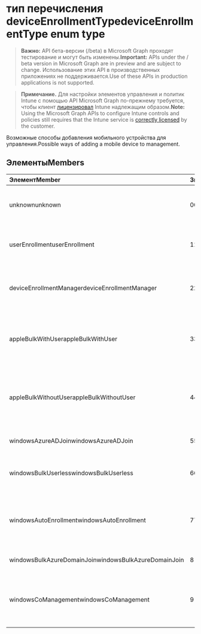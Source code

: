 # <a name="deviceenrollmenttype-enum-type"></a><span data-ttu-id="47669-101">тип перечисления deviceEnrollmentType</span><span class="sxs-lookup"><span data-stu-id="47669-101">deviceEnrollmentType enum type</span></span>

> <span data-ttu-id="47669-102">**Важно:** API бета-версии (/beta) в Microsoft Graph проходят тестирование и могут быть изменены.</span><span class="sxs-lookup"><span data-stu-id="47669-102">**Important:** APIs under the / beta version in Microsoft Graph are in preview and are subject to change.</span></span> <span data-ttu-id="47669-103">Использование этих API в производственных приложениях не поддерживается.</span><span class="sxs-lookup"><span data-stu-id="47669-103">Use of these APIs in production applications is not supported.</span></span>

> <span data-ttu-id="47669-104">**Примечание.** Для настройки элементов управления и политик Intune с помощью API Microsoft Graph по-прежнему требуется, чтобы клиент [лицензировал](https://go.microsoft.com/fwlink/?linkid=839381) Intune надлежащим образом.</span><span class="sxs-lookup"><span data-stu-id="47669-104">**Note:** Using the Microsoft Graph APIs to configure Intune controls and policies still requires that the Intune service is [correctly licensed](https://go.microsoft.com/fwlink/?linkid=839381) by the customer.</span></span>

<span data-ttu-id="47669-105">Возможные способы добавления мобильного устройства для управления.</span><span class="sxs-lookup"><span data-stu-id="47669-105">Possible ways of adding a mobile device to management.</span></span>
## <a name="members"></a><span data-ttu-id="47669-106">Элементы</span><span class="sxs-lookup"><span data-stu-id="47669-106">Members</span></span>
|<span data-ttu-id="47669-107">Элемент</span><span class="sxs-lookup"><span data-stu-id="47669-107">Member</span></span>|<span data-ttu-id="47669-108">Значение</span><span class="sxs-lookup"><span data-stu-id="47669-108">Value</span></span>|<span data-ttu-id="47669-109">Описание</span><span class="sxs-lookup"><span data-stu-id="47669-109">Description</span></span>|
|:---|:---|:---|
|<span data-ttu-id="47669-110">unknown</span><span class="sxs-lookup"><span data-stu-id="47669-110">unknown</span></span>|<span data-ttu-id="47669-111">0</span><span class="sxs-lookup"><span data-stu-id="47669-111">0%</span></span>|<span data-ttu-id="47669-112">Значение по умолчанию, тип регистрации не собираются.</span><span class="sxs-lookup"><span data-stu-id="47669-112">Default value, enrollment type was not collected.</span></span>|
|<span data-ttu-id="47669-113">userEnrollment</span><span class="sxs-lookup"><span data-stu-id="47669-113">userEnrollment</span></span>|<span data-ttu-id="47669-114">1</span><span class="sxs-lookup"><span data-stu-id="47669-114">1</span></span>|<span data-ttu-id="47669-115">Регистрация управляемаяпользователем по каналу BYOD.</span><span class="sxs-lookup"><span data-stu-id="47669-115">User driven enrollment through BYOD channel.</span></span>|
|<span data-ttu-id="47669-116">deviceEnrollmentManager</span><span class="sxs-lookup"><span data-stu-id="47669-116">deviceEnrollmentManager</span></span>|<span data-ttu-id="47669-117">2</span><span class="sxs-lookup"><span data-stu-id="47669-117">2</span></span>|<span data-ttu-id="47669-118">Регистрация пользователя с учетной записью диспетчера устройства.</span><span class="sxs-lookup"><span data-stu-id="47669-118">User enrollment with a device enrollment manager account.</span></span>|
|<span data-ttu-id="47669-119">appleBulkWithUser</span><span class="sxs-lookup"><span data-stu-id="47669-119">appleBulkWithUser</span></span>|<span data-ttu-id="47669-120">3</span><span class="sxs-lookup"><span data-stu-id="47669-120">3</span></span>|<span data-ttu-id="47669-121">Массовая регистрация Apple с запросом пользователя.</span><span class="sxs-lookup"><span data-stu-id="47669-121">Apple bulk enrollment with user challenge.</span></span> <span data-ttu-id="47669-122">(DEP, Apple Configurator)</span><span class="sxs-lookup"><span data-stu-id="47669-122">(DEP, Apple Configurator)</span></span>|
|<span data-ttu-id="47669-123">appleBulkWithoutUser</span><span class="sxs-lookup"><span data-stu-id="47669-123">appleBulkWithoutUser</span></span>|<span data-ttu-id="47669-124">4</span><span class="sxs-lookup"><span data-stu-id="47669-124">4</span></span>|<span data-ttu-id="47669-125">Массовая регистрация Apple без запроса пользователя.</span><span class="sxs-lookup"><span data-stu-id="47669-125">Apple bulk enrollment without user challenge.</span></span> <span data-ttu-id="47669-126">(DEP, Apple Configurator, Mobile Config)</span><span class="sxs-lookup"><span data-stu-id="47669-126">(DEP, Apple Configurator, Mobile Config)</span></span>|
|<span data-ttu-id="47669-127">windowsAzureADJoin</span><span class="sxs-lookup"><span data-stu-id="47669-127">windowsAzureADJoin</span></span>|<span data-ttu-id="47669-128">5</span><span class="sxs-lookup"><span data-stu-id="47669-128">5</span></span>|<span data-ttu-id="47669-129">Windows 10 Azure AD Join.</span><span class="sxs-lookup"><span data-stu-id="47669-129">Windows 10 Azure AD Join.</span></span>|
|<span data-ttu-id="47669-130">windowsBulkUserless</span><span class="sxs-lookup"><span data-stu-id="47669-130">windowsBulkUserless</span></span>|<span data-ttu-id="47669-131">6</span><span class="sxs-lookup"><span data-stu-id="47669-131">6</span></span>|<span data-ttu-id="47669-132">Массовая регистрация Windows 10 через ICD с сертификатом.</span><span class="sxs-lookup"><span data-stu-id="47669-132">Windows 10 Bulk enrollment through ICD with certificate.</span></span>|
|<span data-ttu-id="47669-133">windowsAutoEnrollment</span><span class="sxs-lookup"><span data-stu-id="47669-133">windowsAutoEnrollment</span></span>|<span data-ttu-id="47669-134">7</span><span class="sxs-lookup"><span data-stu-id="47669-134">7</span></span>|<span data-ttu-id="47669-135">Windows 10 автоматическая регистрация.</span><span class="sxs-lookup"><span data-stu-id="47669-135">Windows 10 automatic enrollment.</span></span> <span data-ttu-id="47669-136">(Добавление рабочей учетной записи)</span><span class="sxs-lookup"><span data-stu-id="47669-136">(Add work account)</span></span>|
|<span data-ttu-id="47669-137">windowsBulkAzureDomainJoin</span><span class="sxs-lookup"><span data-stu-id="47669-137">windowsBulkAzureDomainJoin</span></span>|<span data-ttu-id="47669-138">8</span><span class="sxs-lookup"><span data-stu-id="47669-138"> :=8</span></span>|<span data-ttu-id="47669-139">Windows 10 bulk Azure AD Join.</span><span class="sxs-lookup"><span data-stu-id="47669-139">Windows 10 bulk Azure AD Join.</span></span>|
|<span data-ttu-id="47669-140">windowsCoManagement</span><span class="sxs-lookup"><span data-stu-id="47669-140">windowsCoManagement</span></span>|<span data-ttu-id="47669-141">9</span><span class="sxs-lookup"><span data-stu-id="47669-141"> :=9</span></span>|<span data-ttu-id="47669-142">Совместное управление Windows 10, инициированное AutoPilot или групповой политикой.</span><span class="sxs-lookup"><span data-stu-id="47669-142">Windows 10 Co-Management triggered by AutoPilot or Group Policy.</span></span>|



